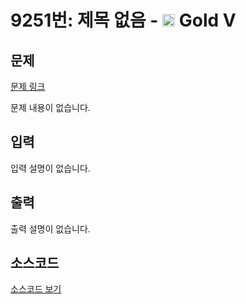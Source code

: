 # 9251번: 제목 없음 - <img src="https://static.solved.ac/tier_small/11.svg" style="height:20px" /> Gold V

<!-- performance -->

<!-- 문제 제출 후 깃허브에 푸시를 했을 때 제출한 코드의 성능이 입력될 공간입니다.-->

<!-- end -->

## 문제

[문제 링크](https://boj.kr/9251)

문제 내용이 없습니다.

## 입력

입력 설명이 없습니다.

## 출력

출력 설명이 없습니다.

## 소스코드

[소스코드 보기](제목%20없음.cpp)